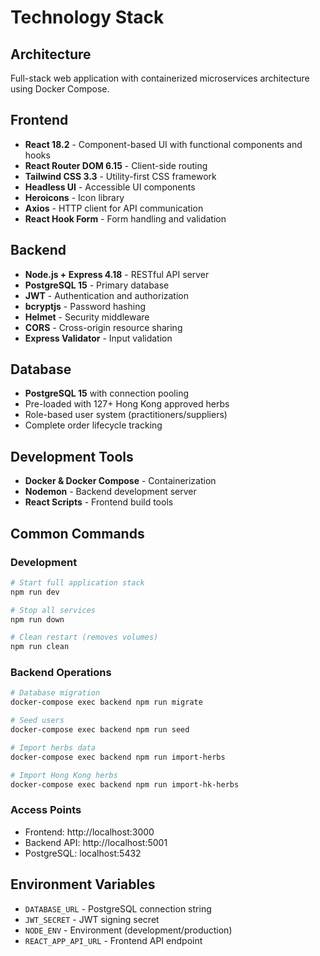 # Technology Stack

## Architecture
Full-stack web application with containerized microservices architecture using Docker Compose.

## Frontend
- **React 18.2** - Component-based UI with functional components and hooks
- **React Router DOM 6.15** - Client-side routing
- **Tailwind CSS 3.3** - Utility-first CSS framework
- **Headless UI** - Accessible UI components
- **Heroicons** - Icon library
- **Axios** - HTTP client for API communication
- **React Hook Form** - Form handling and validation

## Backend
- **Node.js + Express 4.18** - RESTful API server
- **PostgreSQL 15** - Primary database
- **JWT** - Authentication and authorization
- **bcryptjs** - Password hashing
- **Helmet** - Security middleware
- **CORS** - Cross-origin resource sharing
- **Express Validator** - Input validation

## Database
- **PostgreSQL 15** with connection pooling
- Pre-loaded with 127+ Hong Kong approved herbs
- Role-based user system (practitioners/suppliers)
- Complete order lifecycle tracking

## Development Tools
- **Docker & Docker Compose** - Containerization
- **Nodemon** - Backend development server
- **React Scripts** - Frontend build tools

## Common Commands

### Development
```bash
# Start full application stack
npm run dev

# Stop all services
npm run down

# Clean restart (removes volumes)
npm run clean
```

### Backend Operations
```bash
# Database migration
docker-compose exec backend npm run migrate

# Seed users
docker-compose exec backend npm run seed

# Import herbs data
docker-compose exec backend npm run import-herbs

# Import Hong Kong herbs
docker-compose exec backend npm run import-hk-herbs
```

### Access Points
- Frontend: http://localhost:3000
- Backend API: http://localhost:5001
- PostgreSQL: localhost:5432

## Environment Variables
- `DATABASE_URL` - PostgreSQL connection string
- `JWT_SECRET` - JWT signing secret
- `NODE_ENV` - Environment (development/production)
- `REACT_APP_API_URL` - Frontend API endpoint